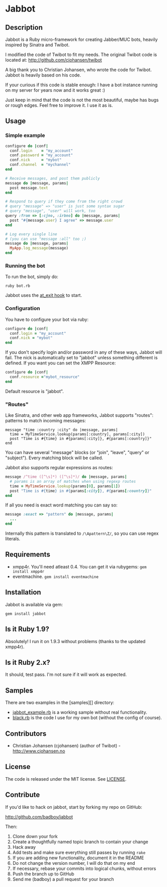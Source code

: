 # Jabbot

## Description

Jabbot is a Ruby micro-framework for creating Jabber/MUC bots, heavily inspired by Sinatra and Twibot.

I modified the code of Twibot to fit my needs. The original Twibot code is located at: <http://github.com/cjohansen/twibot>

A big thank you to Christian Johansen, who wrote the code for Twibot. Jabbot is heavily based on his code.

If your curious if this code is stable enough:
I have a bot instance running on my server for years now and it works great :)

Just keep in mind that the code is not the most beautiful, maybe has bugs or rough edges. Feel free to improve it. I use it as is.


## Usage

### Simple example

~~~ruby
configure do |conf|
  conf.login    = "my_account"
  conf.password = "my_account"
  conf.nick     = "mybot"
  conf.channel  = "mychannel"
end

# Receive messages, and post them publicly
message do |message, params|
  post message.text
end

# Respond to query if they come from the right crowd
# query "message" => "user" is just some syntax sugar
# query "message", "user" will work, too
query :from => [:cjno, :irbno] do |message, params|
  post "#{message.user} I agree" => message.user
end

# Log every single line
# (you can use "message :all" too ;)
message do |message, params|
  MyApp.log_message(message)
end
~~~

### Running the bot

To run the bot, simply do:

~~~
ruby bot.rb
~~~

Jabbot uses the [at\_exit hook](http://ruby-doc.org/core/classes/Kernel.html#M005932) to start.

### Configuration

You have to configure your bot via ruby:

~~~ruby
configure do |conf|
  conf.login = "my_account"
  conf.nick = "mybot"
end
~~~

If you don't specify login and/or password in any of these ways, Jabbot will fail. The nick is automatically set to "jabbot" unless something different is defined. If you want you can set the XMPP Resource:

~~~ruby
configure do |conf|
  conf.resource ="mybot_resource"
end
~~~

Default resource is "jabbot".

### "Routes"

Like Sinatra, and other web app frameworks, Jabbot supports "routes":
patterns to match incoming messages:

    message "time :country :city" do |message, params|
      time = MyTimeService.lookup(params[:country], params[:city])
      post "Time is #{time} in #{params[:city]}, #{params[:country]}"
    end

You can have several "message" blocks (or "join", "leave", "query" or "subject").
Every matching block will be called.

Jabbot also supports regular expressions as routes:

~~~ruby
message /^time ([^\s]*) ([^\s]*)/ do |message, params|
  # params is an array of matches when using regexp routes
  time = MyTimeService.lookup(params[0], params[1])
  post "Time is #{time} in #{params[:city]}, #{params[:country]}"
end
~~~

If all you need is exact word matching you can say so:

~~~ruby
message :exact => "pattern" do |message, params|
  ...
end
~~~

Internally this pattern is translated to `/\Apattern\Z/`, so you can use regex literals.

## Requirements

* xmpp4r. You'll need atleast 0.4. You can get it via rubygems: `gem install xmpp4r`
* eventmachine. `gem install eventmachine`


## Installation

Jabbot is available via gem:

~~~
gem install jabbot
~~~

## Is it Ruby 1.9?

Absolutely! I run it on 1.9.3 without problems (thanks to the updated xmpp4r).

## Is it Ruby 2.x?

It should, test pass. I'm not sure if it will work as expected.

## Samples

There are two examples in the [samples][] directory:

* [jabbot_example.rb][] is a working sample without real functionality.
* [black.rb][] is the code I use for my own bot (without the config of course).

## Contributors

* Christian Johansen (cjohansen) (author of Twibot) - http://www.cjohansen.no

## License

The code is released under the MIT license. See [LICENSE][].

## Contribute

If you'd like to hack on jabbot, start by forking my repo on GitHub:

http://github.com/badboy/jabbot

Then:

1. Clone down your fork
2. Create a thoughtfully named topic branch to contain your change
3. Hack away
4. Add tests and make sure everything still passes by running `rake`
5. If you are adding new functionality, document it in the README
6. Do not change the version number, I will do that on my end
7. If necessary, rebase your commits into logical chunks, without errors
8. Push the branch up to GitHub
9. Send me (badboy) a pull request for your branch

[LICENSE]: http://github.com/badboy/jabbot/blob/master/LICENSE
[jabbot_example.rb]: http://github.com/badboy/jabbot/blob/master/samples/jabbot_example.rb
[black.rb]: http://github.com/badboy/jabbot/blob/master/samples/black.rb
